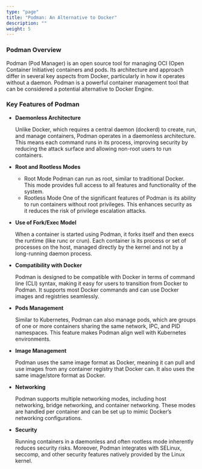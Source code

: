 ```yaml
---
type: "page"
title: "Podman: An Alternative to Docker"
description: ""
weight: 5
---
```


### Podman Overview

Podman (Pod Manager) is an open source tool for managing OCI (Open Container Initiative) containers and pods. Its architecture and approach differ in several key aspects from Docker, particularly in how it operates without a daemon. Podman is a powerful container management tool that can be considered a potential alternative to Docker Engine.

### Key Features of Podman

- **Daemonless Architecture**
    
    Unlike Docker, which requires a central daemon (dockerd) to create, run, and manage containers, Podman operates in a daemonless architecture. This means each command runs in its process, improving security by reducing the attack surface and allowing non-root users to run containers.

- **Root and Rootless Modes**
  
  - Root Mode
    Podman can run as root, similar to traditional Docker. This mode provides full access to all features and functionality of the system.
  - Rootless Mode
    One of the significant features of Podman is its ability to run containers without root privileges. This enhances security as it reduces the risk of privilege escalation attacks.

- **Use of Fork/Exec Model**
    
    When a container is started using Podman, it forks itself and then execs the runtime (like runc or crun). Each container is its process or set of processes on the host, managed directly by the kernel and not by a long-running daemon process.

- **Compatibility with Docker**
    
    Podman is designed to be compatible with Docker in terms of command line (CLI) syntax, making it easy for users to transition from Docker to Podman. It supports most Docker commands and can use Docker images and registries seamlessly.

- **Pods Management**
  
    Similar to Kubernetes, Podman can also manage pods, which are groups of one or more containers sharing the same network, IPC, and PID namespaces. This feature makes Podman align well with Kubernetes environments.


- **Image Management**
    
    Podman uses the same image format as Docker, meaning it can pull and use images from any container registry that Docker can. It also uses the same image/store format as Docker.

- **Networking**
  
    Podman supports multiple networking modes, including host networking, bridge networking, and container networking. These modes are handled per container and can be set up to mimic Docker’s networking configurations.

- **Security**
  
    Running containers in a daemonless and often rootless mode inherently reduces security risks. Moreover, Podman integrates with SELinux, seccomp, and other security features natively provided by the Linux kernel.